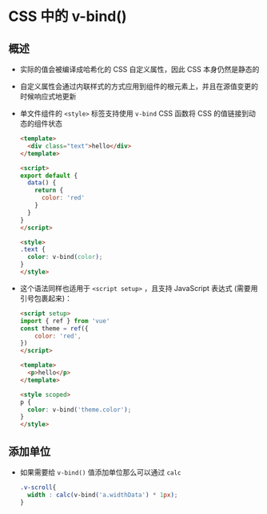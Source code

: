 # CSS 中的 v-bind()

## 概述

+ 实际的值会被编译成哈希化的 CSS 自定义属性，因此 CSS 本身仍然是静态的
+ 自定义属性会通过内联样式的方式应用到组件的根元素上，并且在源值变更的时候响应式地更新

+ 单文件组件的 `<style>` 标签支持使用 `v-bind` CSS 函数将 CSS 的值链接到动态的组件状态

  ```html
  <template>
    <div class="text">hello</div>
  </template>

  <script>
  export default {
    data() {
      return {
        color: 'red'
      }
    }
  }
  </script>

  <style>
  .text {
    color: v-bind(color);
  }
  </style>
  ```

+ 这个语法同样也适用于 `<script setup>` ，且支持 JavaScript 表达式 (需要用引号包裹起来)：

  ```html
  <script setup>
  import { ref } from 'vue'
  const theme = ref({
      color: 'red',
  })
  </script>

  <template>
    <p>hello</p>
  </template>

  <style scoped>
  p {
    color: v-bind('theme.color');
  }
  </style>
  ```

## 添加单位

+ 如果需要给 `v-bind()` 值添加单位那么可以通过 `calc`

  ```css
  .v-scroll{
    width : calc(v-bind('a.widthData') * 1px);
  }
  ```
